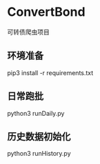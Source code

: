# ConvertBond
可转债爬虫项目


## 环境准备
pip3 install -r requirements.txt

## 日常跑批
python3 runDaily.py

## 历史数据初始化
python3 runHistory.py

